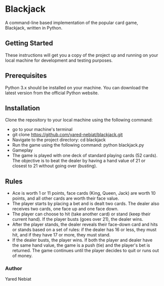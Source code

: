 # Blackjack
A command-line based implementation of the popular card game, Blackjack, written in Python.

## Getting Started
These instructions will get you a copy of the project up and running on your local machine for development and testing purposes.

## Prerequisites
Python 3.x should be installed on your machine. You can download the latest version from the official Python website.

## Installation
Clone the repository to your local machine using the following command:
- go to your machine's terminal
- git clone https://github.com/yared-nebiat/blackjack.git
- Navigate to the project directory:
cd blackjack
- Run the game using the following command:
python blackjack.py
- Gameplay
- The game is played with one deck of standard playing cards (52 cards). The objective is to beat the dealer by having a hand value of 21 or closest to 21 without going over (busting).

## Rules
- Ace is worth 1 or 11 points, face cards (King, Queen, Jack) are worth 10 points, and all other cards are worth their face value.
- The player starts by placing a bet and is dealt two cards. The dealer also receives two cards, one face up and one face down.
- The player can choose to hit (take another card) or stand (keep their current hand). If the player busts (goes over 21), the dealer wins.
- After the player stands, the dealer reveals their face-down card and hits or stands based on a set of rules: if the dealer has 16 or less, they must hit, and if they have 17 or more, they must stand.
- If the dealer busts, the player wins. If both the player and dealer have the same hand value, the game is a push (tie) and the player's bet is returned.
The game continues until the player decides to quit or runs out of money.

### Author
Yared Nebiat
